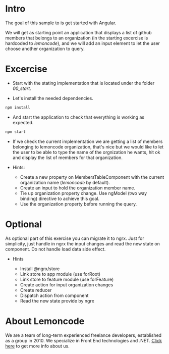 # Intro

The goal of this sample to is get started with Angular.

We will get as starting point an application that displays a list of github members that
belongs to an organization (in the starting excercise is hardcoded to _lemoncode_), and 
we will add an input element to let the user choose another organization to query.

# Excercise

- Start with the stating implementation that is located under the folder *00_start*.

- Let's install the needed dependencies.

```bash
npm install
```

- And start the application to check that everything is working as expected.

```bash
npm start
```

- If we check the current implementation we are getting a list of members belonging to lemoncode
organization, that's nice but we would like to let the user to be able to type the name of the 
orgnization he wants, hit ok and display the list of members for that organization.

- Hints:

  - Create a new property on MembersTableComponent with the current organization name (_lemoncode_ by default).
  - Create an input to hold the organization member name.
  - Tie up organization property change. Use ngModel (two way binding) directive to achieve this goal.
  - Use the organization property before running the query.

# Optional

As optional part of this exercise you can migrate it to ngrx. Just for simplicity, just handle in ngrx the input changes and read the new state on component. Do not handle load data side effect.

- Hints

    - Install @ngrx/store
    - Link store to app module (use forRoot)
    - Link store to feature module (use forFeature)
    - Create action for input organization changes
    - Create reducer
    - Dispatch action from component
    - Read the new state provide by ngrx

# About Lemoncode

We are a team of long-term experienced freelance developers, established as a group in 2010.
We specialize in Front End technologies and .NET. [Click here](http://lemoncode.net/services/en/#en-home) to get more info about us. 